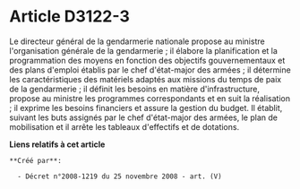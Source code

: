 # Article D3122-3

Le directeur général de la gendarmerie nationale propose au ministre l'organisation générale de la gendarmerie ; il élabore
la planification et la programmation des moyens en fonction des objectifs gouvernementaux et des plans d'emploi établis par
le chef d'état-major des armées ; il détermine les caractéristiques des matériels adaptés aux missions du temps de paix de la
gendarmerie ; il définit les besoins en matière d'infrastructure, propose au ministre les programmes correspondants et en
suit la réalisation ; il exprime les besoins financiers et assure la gestion du budget. Il établit, suivant les buts assignés
par le chef d'état-major des armées, le plan de mobilisation et il arrête les tableaux d'effectifs et de dotations.

**Liens relatifs à cet article**

	**Créé par**:

	  - Décret n°2008-1219 du 25 novembre 2008 - art. (V)
